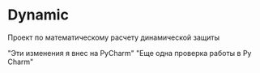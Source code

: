 # Dynamic
Проект по математическому расчету динамической защиты

"Эти изменения я внес на PyCharm"
"Еще одна проверка работы в Py Charm"